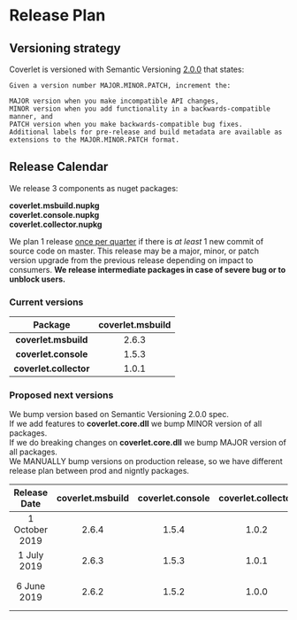 # Release Plan

## Versioning strategy

Coverlet is versioned with Semantic Versioning [2.0.0](https://semver.org/#semantic-versioning-200) that states:

```
Given a version number MAJOR.MINOR.PATCH, increment the:

MAJOR version when you make incompatible API changes,
MINOR version when you add functionality in a backwards-compatible manner, and
PATCH version when you make backwards-compatible bug fixes.
Additional labels for pre-release and build metadata are available as extensions to the MAJOR.MINOR.PATCH format.
```

## Release Calendar

We release 3 components as nuget packages:  

**coverlet.msbuild.nupkg**  
**coverlet.console.nupkg**  
**coverlet.collector.nupkg**  

We plan 1 release [once per quarter](https://en.wikipedia.org/wiki/Calendar_year) if there is *at least* 1 new commit of source code on master. This release may be a major, minor, or patch version upgrade from the previous release depending on impact to consumers. 
**We release intermediate packages in case of severe bug or to unblock users.**

### Current versions

| Package        | **coverlet.msbuild** |
| :-------------: |:-------------:|
|**coverlet.msbuild**      | 2.6.3  |  
|**coverlet.console**      | 1.5.3  |
|**coverlet.collector**      | 1.0.1 |  

### Proposed next versions  

We bump version based on Semantic Versioning 2.0.0 spec.  
If we add features to **coverlet.core.dll** we bump MINOR version of all packages.  
If we do breaking changes on **coverlet.core.dll** we bump MAJOR version of all packages.  
We MANUALLY bump versions on production release, so we have different release plan between prod and nigntly packages.

| Release Date        | **coverlet.msbuild**           | **coverlet.console**  | **coverlet.collector** | **commit hash**| **notes** |
| :-------------: |:-------------:|:-------------:|:-------------:|:-------------:|:-------------:|
| 1 October 2019      | 2.6.4 | 1.5.4 |   1.0.2 | |  |
| 1 July 2019      | 2.6.3 | 1.5.3 |   1.0.1 | e1593359497fdfe6befbb86304b8f4e09a656d14 |  |
| 6 June 2019      | 2.6.2 | 1.5.2 |   1.0.0 | 3e7eac9df094c22335711a298d359890aed582e8 | first collector release |
